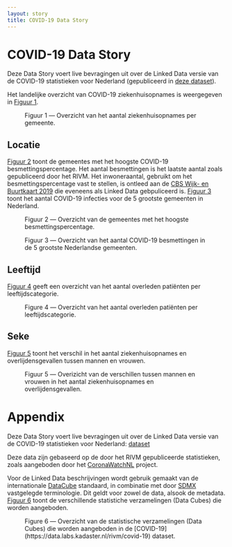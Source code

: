 ```yaml
---
layout: story
title: COVID-19 Data Story
---
```


# COVID-19 Data Story

Deze Data Story voert live bevragingen uit over de Linked Data versie van de COVID-19 statistieken voor Nederland (gepubliceerd in [deze dataset](https://data.labs.kadaster.nl/rivm/covid-19)).

Het landelijke overzicht van COVID-19 ziekenhuisopnames is weergegeven in [Figuur 1](#kaart).

<figure id="kaart">
  <query data-config-ref="https://data.labs.kadaster.nl/rivm/-/queries/covid19-ziekenhuisopnames-kaart">
  </query>
  <figcaption>
    Figuur 1 ― Overzicht van het aantal ziekenhuisopnames per gemeente.
  </figcaption>
</figure>

## Locatie

[Figuur 2](#besmettingspercentage) toont de gemeentes met het hoogste COVID-19 besmettingspercentage.  Het aantal besmettingen is het laatste aantal zoals gepubliceerd door het RIVM.  Het inwoneraantal, gebruikt om het besmettingspercentage vast te stellen, is ontleed aan de [CBS Wijk- en Buurtkaart 2019](https://data.labs.kadaster.nl/cbs/wbk) die eveneens als Linked Data gebpuliceerd is.  [Figuur 3](#grootste-gemeenten) toont het aantal COVID-19 infecties voor de 5 grootste gemeenten in Nederland.

<figure id="besmettingspercentage">
  <query data-config-ref="https://data.labs.kadaster.nl/rivm/-/queries/covid19-besmettingspercentage">
  </query>
  <figcaption>
    Figuur 2 ― Overzicht van de gemeentes met het hoogste besmettingspercentage.
  </figcaption>
</figure>

<figure id="grootste-gemeenten">
  <query data-config-ref="https://data.labs.kadaster.nl/rivm/-/queries/covid19-grootste-gemeenten">
  </query>
  <figcaption>
    Figuur 3 ― Overzicht van het aantal COVID-19 besmettingen in de 5 grootste Nederlandse gemeenten.
  </figcaption>
</figure>

## Leeftijd

[Figuur 4](#leeftijd) geeft een overzicht van het aantal overleden patiënten per leeftijdscategorie.

<figure id="covid19-leeftijd-gebaseerd">
  <query data-config-ref="https://data.labs.kadaster.nl/rivm/-/queries/covid19-leeftijd">
  </query>
  <figcaption>
    Figure 4 ― Overzicht van het aantal overleden patiënten per leeftijdscategorie.
  </figcaption>
</figure>

## Seke

[Figuur 5](#sekse) toont het verschil in het aantal ziekenhuisopnames en overlijdensgevallen tussen mannen en vrouwen.

<figure>
  <query data-config-ref="https://data.labs.kadaster.nl/rivm/-/queries/covid19-sekse">
  </query>
  <figcaption>
    Figuur 5 ― Overizicht van de verschillen tussen mannen en vrouwen in het aantal ziekenhuisopnames en overlijdensgevallen.
  </figcaption>
</figure>

# Appendix

Deze Data Story voert live bevragingen uit over de Linked Data versie van de COVID-19 statistieken voor Nederland: [dataset](https://data.labs.kadaster.nl/rivm/covid-19)

Deze data zijn gebaseerd op de door het RIVM gepubliceerde statistieken, zoals aangeboden door het [CoronaWatchNL](https://github.com/J535D165/CoronaWatchNL) project.

Voor de Linked Data beschrijvingen wordt gebruik gemaakt van de internationale [DataCube](https://www.w3.org/TR/vocab-data-cube) standaard, in combinatie met door [SDMX]() vastgelegde terminologie.  Dit geldt voor zowel de data, alsook de metadata.  [Figuur 6](#overzicht) toont de verschillende statistiche verzamelingen (Data Cubes) die worden aangeboden.

<figure id="overzicht">
  <query data-config-ref="https://data.labs.kadaster.nl/rivm/-/queries/covid-19-overzicht">
  </query>
  <figcaption>
    Figure 6 ― Overzicht van de statistische verzamelingen (Data Cubes) die worden aangeboden in de [COVID-19](https://data.labs.kadaster.nl/rivm/covid-19) dataset.
  </figcaption>
</figure>

